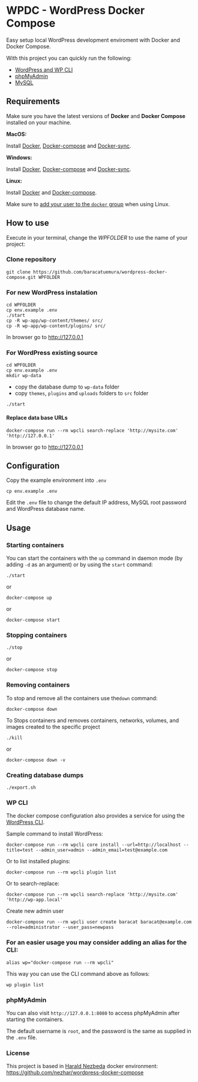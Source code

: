 # WPDC - WordPress Docker Compose

Easy setup local WordPress development enviroment with Docker and Docker Compose.

With this project you can quickly run the following:

- [WordPress and WP CLI](https://hub.docker.com/_/wordpress/)
- [phpMyAdmin](https://hub.docker.com/r/phpmyadmin/phpmyadmin/)
- [MySQL](https://hub.docker.com/_/mysql/)

## Requirements

Make sure you have the latest versions of **Docker** and **Docker Compose** installed on your machine.

**MacOS:**

Install [Docker](https://docs.docker.com/docker-for-mac/install/), [Docker-compose](https://docs.docker.com/compose/install/#install-compose) and [Docker-sync](https://github.com/EugenMayer/docker-sync/wiki/docker-sync-on-OSX).

**Windows:**

Install [Docker](https://docs.docker.com/docker-for-windows/install/), [Docker-compose](https://docs.docker.com/compose/install/#install-compose) and [Docker-sync](https://github.com/EugenMayer/docker-sync/wiki/docker-sync-on-Windows).

**Linux:**

Install [Docker](https://docs.docker.com/engine/installation/linux/docker-ce/ubuntu/) and [Docker-compose](https://docs.docker.com/compose/install/#install-compose).

Make sure to [add your user to the `docker` group](https://docs.docker.com/install/linux/linux-postinstall/#manage-docker-as-a-non-root-user) when using Linux.


## How to use

Execute in your terminal, change the *WPFOLDER* to use the name of your project:

### Clone repository

```
git clone https://github.com/baracatuemura/wordpress-docker-compose.git WPFOLDER
```
### For new WordPress instalation 

```
cd WPFOLDER
cp env.example .env
./start
cp -R wp-app/wp-content/themes/ src/
cp -R wp-app/wp-content/plugins/ src/
```

In browser go to http://127.0.0.1

### For WordPress existing source

```
cd WPFOLDER
cp env.example .env
mkdir wp-data
```

* copy the database dump to `wp-data` folder
* copy `themes`, `plugins` and `uploads` folders to `src` folder

```
./start
```
#### Replace data base URLs 
```
docker-compose run --rm wpcli search-replace 'http://mysite.com' 'http://127.0.0.1'
```

In browser go to http://127.0.0.1

## Configuration

Copy the example environment into `.env`

```
cp env.example .env
```

Edit the `.env` file to change the default IP address, MySQL root password and WordPress database name.


## Usage

### Starting containers

You can start the containers with the `up` command in daemon mode (by adding `-d` as an argument) or by using the `start` command:

```
./start
```
or
```
docker-compose up
```
or
```
docker-compose start
```


### Stopping containers
```
./stop
```
or

```
docker-compose stop
```

### Removing containers

To stop and remove all the containers use the`down` command:

```
docker-compose down
```

To Stops containers and removes containers, networks, volumes, and images created to the specific project
```
./kill
```
or

```
docker-compose down -v
```

### Creating database dumps

```
./export.sh
```

### WP CLI

The docker compose configuration also provides a service for using the [WordPress CLI](https://developer.wordpress.org/cli/commands/).

Sample command to install WordPress:

```
docker-compose run --rm wpcli core install --url=http://localhost --title=test --admin_user=admin --admin_email=test@example.com
```

Or to list installed plugins:

```
docker-compose run --rm wpcli plugin list
```

Or to search-replace:

```
docker-compose run --rm wpcli search-replace 'http://mysite.com' 'http://wp-app.local'
```
Create new admin user

```
docker-compose run --rm wpcli user create baracat baracat@example.com --role=administrator --user_pass=newpass
```

### For an easier usage you may consider adding an alias for the CLI:

```
alias wp="docker-compose run --rm wpcli"
```

This way you can use the CLI command above as follows:

```
wp plugin list
```

### phpMyAdmin

You can also visit `http://127.0.0.1:8080` to access phpMyAdmin after starting the containers.

The default username is `root`, and the password is the same as supplied in the `.env` file.

### License
This project is based in
[Harald Nezbeda](https://github.com/nezhar) docker environment: https://github.com/nezhar/wordpress-docker-compose
